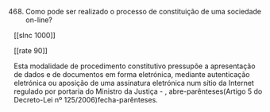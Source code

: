 468.  Como  pode  ser  realizado  o  processo  de  constituição  de  uma  sociedade on-line?

[[slnc 1000]]

[[rate 90]]

Esta  modalidade  de  procedimento  constitutivo pressupõe  a  apresentação  de  dados  e  de documentos  em  forma  eletrónica,  mediante  autenticação  eletrónica  ou  aposição  de uma  assinatura  eletrónica  num  sítio  da  Internet  regulado  por  portaria  do  Ministro da Justiça - , abre-parênteses(Artigo 5 do Decreto-Lei nº 125/2006)fecha-parênteses.
